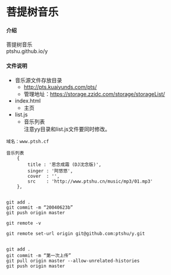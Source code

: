 # 菩提树音乐
#### 介绍
菩提树音乐  
ptshu.github.io/y  
#### 文件说明
* 音乐源文件存放目录
  * http://pts.kuaiyunds.com/pts/  
  * 管理地址：https://storage.zzidc.com/storage/storageList/ 
* index.html
  * 主页  
* list.js
  * 音乐列表  
  注意yy目录和list.js文件要同时修改。


```
域名：www.ptsh.cf

音乐列表
	{
		title : '思念成霜 (DJ沈念版)',
		singer : '阿悠悠',
		cover  : '',
		src    : 'http://www.ptshu.cn/music/mp3/01.mp3'
	},
```

```

git add .
git commit -m “20040623b”
git push origin master

git remote -v

git remote set-url origin git@github.com:ptshu/y.git


git add .
git commit -m “第一次上传”
git pull origin master --allow-unrelated-histories
git push origin master

```
